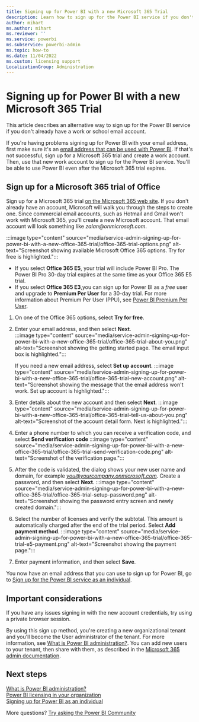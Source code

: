 ```yaml
---
title: Signing up for Power BI with a new Microsoft 365 Trial
description: Learn how to sign up for the Power BI service if you don't have a work or school email address.
author: mihart
ms.author: mihart
ms.reviewer: ''
ms.service: powerbi
ms.subservice: powerbi-admin
ms.topic: how-to
ms.date: 11/04/2022
ms.custom: licensing support
LocalizationGroup: Administration
---
```


# Signing up for Power BI with a new Microsoft 365 Trial

This article describes an alternative way to sign up for the Power BI service if you don't already have a work or school email account.

If you're having problems signing up for Power BI with your email address, first make sure it's an [email address that can be used with Power BI](../fundamentals/service-self-service-signup-for-power-bi.md#supported-email-addresses). If that's not successful, sign up for a Microsoft 365 trial and create a work account. Then, use that new work account to sign up for the Power BI service. You'll be able to use Power BI even after the Microsoft 365 trial expires.

## Sign up for a Microsoft 365 trial of Office

Sign up for a Microsoft 365 trial [on the Microsoft 365 web site](https://www.microsoft.com/microsoft-365/business/compare-more-office-365-for-business-plans). If you don't already have an account, Microsoft will walk you through the steps to create one. Since commercial email accounts, such as Hotmail and Gmail won't work with Microsoft 365, you'll create a new Microsoft account.  That email account will look something like *zalan\@onmicrosoft.com*.

:::image type="content" source="media/service-admin-signing-up-for-power-bi-with-a-new-office-365-trial/office-365-trial-options.png" alt-text="Screenshot showing available Microsoft Office 365 options. Try for free is highlighted.":::

- If you select **Office 365 E5**, your trial will include Power BI Pro. The Power BI Pro 30-day trial expires at the same time as your Office 365 E5 trial.
- If you select **Office 365 E3**,you can sign up for Power BI as a *free* user and upgrade to **Premium Per User** for a 30-day trial. For more information about Premium Per User (PPU), see [Power BI Premium Per User](service-premium-per-user-faq.yml).

1. On one of the Office 365 options, select **Try for free**.
1. Enter your email address, and then select **Next**.  
   :::image type="content" source="media/service-admin-signing-up-for-power-bi-with-a-new-office-365-trial/office-365-trial-about-you.png" alt-text="Screenshot showing the getting started page. The email input box is highlighted.":::

    If you need a new email address, select **Set up account**.
    :::image type="content" source="media/service-admin-signing-up-for-power-bi-with-a-new-office-365-trial/office-365-trial-new-account.png" alt-text="Screenshot showing the message that the email address won't work. Set up account is highlighted.":::

1. Enter details about the new account and then select **Next**.
   :::image type="content" source="media/service-admin-signing-up-for-power-bi-with-a-new-office-365-trial/office-365-trial-tell-us-about-you.png" alt-text="Screenshot of the account detail form. Next is highlighted.":::

1. Enter a phone number to which you can receive a verification code, and select **Send verification code**
   :::image type="content" source="media/service-admin-signing-up-for-power-bi-with-a-new-office-365-trial/office-365-trial-send-verification-code.png" alt-text="Screenshot of the verification page.":::

1. After the code is validated, the dialog shows your new user name and domain, for example *you@yourcompany.onmicrosoft.com*. Create a password, and then select **Next**.
   :::image type="content" source="media/service-admin-signing-up-for-power-bi-with-a-new-office-365-trial/office-365-trial-setup-password.png" alt-text="Screenshot showing the password entry screen and newly created domain.":::

1. Select the number of licenses and verify the subtotal. This amount is automatically charged after the end of the trial period. Select **Add payment method**.
   :::image type="content" source="media/service-admin-signing-up-for-power-bi-with-a-new-office-365-trial/office-365-trial-e5-payment.png" alt-text="Screenshot showing the payment page.":::
1. Enter payment information, and then select **Save**.

You now have an email address that you can use to sign up for Power BI, go to [Sign up for the Power BI service as an individual](../fundamentals/service-self-service-signup-for-power-bi.md).

## Important considerations

If you have any issues signing in with the new account credentials, try using a private browser session.

By using this sign up method, you're creating a new organizational tenant and you'll become the User administrator of the tenant. For more information, see [What is Power BI administration?](../admin/service-admin-administering-power-bi-in-your-organization.md). You can add new users to your tenant, then share with them, as described in the [Microsoft 365 admin documentation](https://support.office.com/article/Add-users-individually-to-Office-365---Admin-Help-1970f7d6-03b5-442f-b385-5880b9c256ec).

## Next steps

[What is Power BI administration?](../admin/service-admin-administering-power-bi-in-your-organization.md)  
[Power BI licensing in your organization](service-admin-licensing-organization.md)  
[Signing up for Power BI as an individual](../fundamentals/service-self-service-signup-for-power-bi.md)

More questions? [Try asking the Power BI Community](https://community.powerbi.com/)